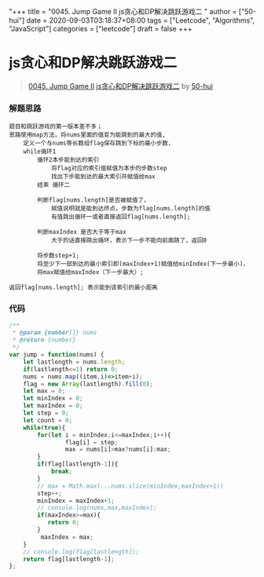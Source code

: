 "+++
title = "0045. Jump Game II js贪心和DP解决跳跃游戏二 "
author = ["50-hui"]
date = 2020-09-03T03:18:37+08:00
tags = ["Leetcode", "Algorithms", "JavaScript"]
categories = ["leetcode"]
draft = false
+++

# js贪心和DP解决跳跃游戏二

> [0045. Jump Game II](https://leetcode-cn.com/problems/jump-game-ii/)
> [js贪心和DP解决跳跃游戏二](https://leetcode-cn.com/problems/jump-game-ii/solution/jstan-xin-he-dpjie-jue-tiao-yue-you-xi-er-by-50-hu/) by [50-hui](https://leetcode-cn.com/u/50-hui/)

### 解题思路
    题目和跳跃游戏的第一版本差不多；
    思路使用map方法，将nums里面的值变为能跳到的最大的值,
        定义一个与nums等长数组flag保存跳到下标的最小步数，
        while循环1
            循环2本步能到达的索引
                将flag对应的索引值赋值为本步的步数step
                找出下步能到达的最大索引并赋值给max
            结束 循环二

            判断flag[nums.length]是否被赋值了，
                赋值说明就是能到达终点，步数为flag[nums.length]的值
                有值跳出循环一或者直接返回flag[nums.length];

            判断maxIndex 是否大于等于max 
                大于的话直接跳出循环，表示下一步不能向前面跳了，返回0
            
            将步数step+1;
            将至少下一部到达的最小索引即(maxIndex+1)赋值给minIndex(下一步最小)，
            将max赋值给maxIndex（下一步最大）;

    返回flag[nums.length]; 表示能到该索引的最小距离
### 代码

```javascript
/**
 * @param {number[]} nums
 * @return {number}
 */
var jump = function(nums) {
    let lastlength = nums.length;
    if(lastlength<=1) return 0;
    nums = nums.map((item,i)=>item+i);
    flag = new Array(lastlength).fill(0);
    let max = 0;
    let minIndex = 0;
    let maxIndex = 0;
    let step = 0;
    let count = 0; 
    while(true){
        for(let i = minIndex;i<=maxIndex;i++){
                flag[i] = step;
                max = nums[i]>max?nums[i]:max;
        }
        if(flag[lastlength-1]){
            break;
        }
        // max = Math.max(...nums.slice(minIndex,maxIndex+1))
        step++;
        minIndex = maxIndex+1;
        // console.log(nums,max,maxIndex);
        if(maxIndex>=max){
           return 0;
        }
         maxIndex = max;
    }
    // console.log(flag[lastlength]);
    return flag[lastlength-1];
};
```